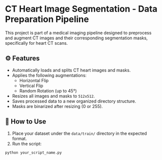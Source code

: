 # CT Heart Image Segmentation - Data Preparation Pipeline

This project is part of a medical imaging pipeline designed to preprocess and augment CT images and their corresponding segmentation masks, specifically for heart CT scans.


## ⚙️ Features

- Automatically loads and splits CT heart images and masks.
- Applies the following augmentations:
  - Horizontal Flip
  - Vertical Flip
  - Random Rotation (up to 45°)
- Resizes all images and masks to `512x512`.
- Saves processed data to a new organized directory structure.
- Masks are binarized after resizing (0 or 255).

## 🚀 How to Use

1. Place your dataset under the `data/train/` directory in the expected format.
2. Run the script:

```bash
python your_script_name.py


